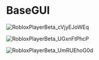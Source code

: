# BaseGUI
![RobloxPlayerBeta_cVjyEJoWEq](https://user-images.githubusercontent.com/109139715/178449344-e28ae7ec-d837-4007-a7d3-8b5ba0207034.png)




![RobloxPlayerBeta_UGxnFtPhcP](https://user-images.githubusercontent.com/109139715/178449951-972cc47f-cc4e-47ff-98e6-f08f7706540d.png)



![RobloxPlayerBeta_UmRUEhoG0d](https://user-images.githubusercontent.com/109139715/178450493-397dec59-a612-4b98-95d9-db4e09d17112.png)
